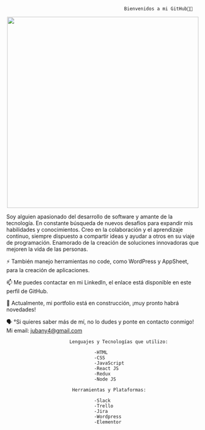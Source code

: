                                               Bienvenidos a mi GitHub👋👋
<!--
**jubany/jubany** is a ✨ _special_ ✨ repository because its `README.md` (this file) appears on your GitHub profile.

Here are some ideas to get you started:
-->

<p align="center"><img src="https://media.giphy.com/media/wLNuW1tCKRiPmDV5Y4/giphy.gif" width="500"   /></p>

Soy alguien apasionado del desarrollo de software y amante de la tecnología. En constante búsqueda de nuevos desafíos para expandir mis habilidades y conocimientos. Creo en la colaboración y el aprendizaje continuo, siempre dispuesto a compartir ideas y ayudar a otros en su viaje de programación. Enamorado de la creación de soluciones innovadoras que mejoren la vida de las personas.

⚡ También manejo herramientas no code, como WordPress y AppSheet, para la creación de aplicaciones. 

📫 Me puedes contactar en mi LinkedIn, el enlace está disponible en este perfil de GitHub.

🌱 Actualmente, mi portfolio está en construcción, ¡muy pronto habrá novedades!

🗣️ °Si quieres saber más de mí, no lo dudes y ponte en contacto conmigo! Mi email: jubany4@gmail.com

                           Lenguajes y Tecnologías que utilizo:

                                    -HTML
                                    -CSS
                                    -JavaScript
                                    -React JS
                                    -Redux
                                    -Node JS
                           
                            Herramientas y Plataformas:

                                    -Slack
                                    -Trello
                                    -Jira
                                    -Wordpress
                                    -Elementor






